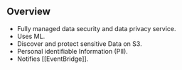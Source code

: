 ## Overview

- Fully managed data security and data privacy service.
- Uses ML.
- Discover and protect sensitive Data on S3.
- Personal identifiable Information (PII).
- Notifies [[EventBridge]].
